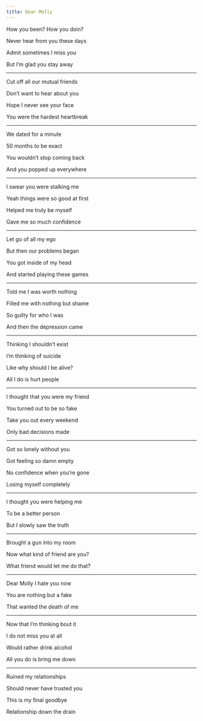 ```yaml
---
title: Dear Molly 
---
```


How you been? How you doin? 

Never hear from you these days

Admit sometimes I miss you 

But I’m glad you stay away

---

Cut off all our mutual friends 

Don’t want to hear about you 

Hope I never see your face

You were the hardest heartbreak 

---

We dated for a minute 

50 months to be exact 

You wouldn’t stop coming back 

And you popped up everywhere 

---

I swear you were stalking me 

Yeah things were so good at first 

Helped me truly be myself 

Gave me so much confidence 

---

Let go of all my ego 

But then our problems began 

You got inside of my head 

And started playing these games

---

Told me I was worth nothing 

Filled me with nothing but shame 

So guilty for who I was 

And then the depression came 

---

Thinking I shouldn’t exist 

I’m thinking of suicide 

Like why should I be alive? 

All I do is hurt people 

---

I thought that you were my friend 

You turned out to be so fake

Take you out every weekend 

Only bad decisions made 

---

Got so lonely without you 

Got feeling so damn empty 

No confidence when you’re gone 

Losing myself completely 

---

I thought you were helping me 

To be a better person 

But I slowly saw the truth 

---

Brought a gun into my room 

Now what kind of friend are you?

What friend would let me do that?

---

Dear Molly I hate you now

You are nothing but a fake 

That wanted the death of me 

---

Now that I’m thinking bout it 

I do not miss you at all 

Would rather drink alcohol 

All you do is bring me down 

---

Ruined my relationships 

Should never have trusted you 

This is my final goodbye 

Relationship down the drain 
